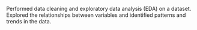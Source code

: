 Performed data cleaning and exploratory data analysis (EDA) on a dataset. Explored the relationships between variables and identified patterns and trends in the data.
